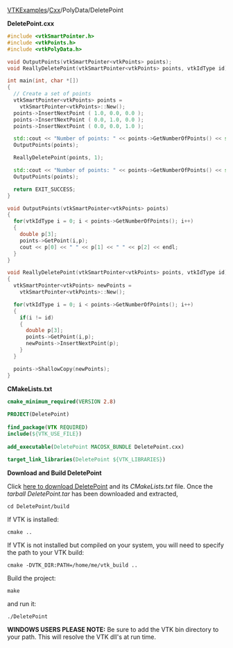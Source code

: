[VTKExamples](Home)/[Cxx](Cxx)/PolyData/DeletePoint

**DeletePoint.cxx**
```c++
#include <vtkSmartPointer.h>
#include <vtkPoints.h>
#include <vtkPolyData.h>

void OutputPoints(vtkSmartPointer<vtkPoints> points);
void ReallyDeletePoint(vtkSmartPointer<vtkPoints> points, vtkIdType id);

int main(int, char *[])
{
  // Create a set of points
  vtkSmartPointer<vtkPoints> points =
    vtkSmartPointer<vtkPoints>::New();
  points->InsertNextPoint ( 1.0, 0.0, 0.0 );
  points->InsertNextPoint ( 0.0, 1.0, 0.0 );
  points->InsertNextPoint ( 0.0, 0.0, 1.0 );

  std::cout << "Number of points: " << points->GetNumberOfPoints() << std::endl;
  OutputPoints(points);

  ReallyDeletePoint(points, 1);

  std::cout << "Number of points: " << points->GetNumberOfPoints() << std::endl;
  OutputPoints(points);

  return EXIT_SUCCESS;
}

void OutputPoints(vtkSmartPointer<vtkPoints> points)
{
  for(vtkIdType i = 0; i < points->GetNumberOfPoints(); i++)
  {
    double p[3];
    points->GetPoint(i,p);
    cout << p[0] << " " << p[1] << " " << p[2] << endl;
  }
}

void ReallyDeletePoint(vtkSmartPointer<vtkPoints> points, vtkIdType id)
{
  vtkSmartPointer<vtkPoints> newPoints =
    vtkSmartPointer<vtkPoints>::New();

  for(vtkIdType i = 0; i < points->GetNumberOfPoints(); i++)
  {
    if(i != id)
    {
      double p[3];
      points->GetPoint(i,p);
      newPoints->InsertNextPoint(p);
    }
  }

  points->ShallowCopy(newPoints);
}
```
**CMakeLists.txt**
```cmake
cmake_minimum_required(VERSION 2.8)
 
PROJECT(DeletePoint)
 
find_package(VTK REQUIRED)
include(${VTK_USE_FILE})
 
add_executable(DeletePoint MACOSX_BUNDLE DeletePoint.cxx)
 
target_link_libraries(DeletePoint ${VTK_LIBRARIES})
```

**Download and Build DeletePoint**

Click [here to download DeletePoint](https://github.com/lorensen/VTKWikiExamplesTarballs/raw/master/DeletePoint.tar) and its *CMakeLists.txt* file.
Once the *tarball DeletePoint.tar* has been downloaded and extracted,
```
cd DeletePoint/build 
```
If VTK is installed:
```
cmake ..
```
If VTK is not installed but compiled on your system, you will need to specify the path to your VTK build:
```
cmake -DVTK_DIR:PATH=/home/me/vtk_build ..
```
Build the project:
```
make
```
and run it:
```
./DeletePoint
```
**WINDOWS USERS PLEASE NOTE:** Be sure to add the VTK bin directory to your path. This will resolve the VTK dll's at run time.

